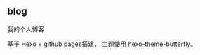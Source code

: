 ## blog

我的个人博客

基于 Hexo + github pages搭建， 主题使用 [hexo-theme-butterfly](https://github.com/jerryc127/hexo-theme-butterfly)。
